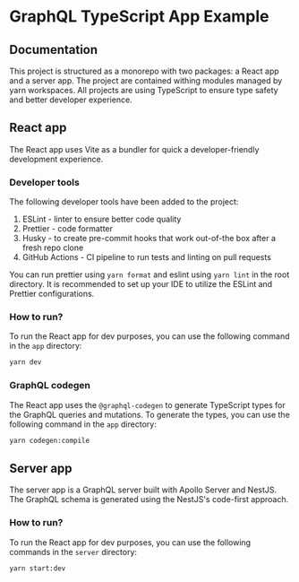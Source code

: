 # GraphQL TypeScript App Example

## Documentation

This project is structured as a monorepo with two packages: a React app and a server app.
The project are contained withing modules managed by yarn workspaces.
All projects are using TypeScript to ensure type safety and better developer experience.

## React app

The React app uses Vite as a bundler for quick a developer-friendly development experience.

### Developer tools

The following developer tools have been added to the project:

1. ESLint - linter to ensure better code quality
2. Prettier - code formatter
3. Husky - to create pre-commit hooks that work out-of-the box after a fresh repo clone
4. GitHub Actions - CI pipeline to run tests and linting on pull requests

You can run prettier using `yarn format` and eslint using `yarn lint` in the root directory.
It is recommended to set up your IDE to utilize the ESLint and Prettier configurations.

### How to run?

To run the React app for dev purposes, you can use the following command in the `app` directory:

```bash
yarn dev
```

### GraphQL codegen

The React app uses the `@graphql-codegen` to generate TypeScript types for the GraphQL queries and mutations.
To generate the types, you can use the following command in the `app` directory:

```bash
yarn codegen:compile
```

## Server app

The server app is a GraphQL server built with Apollo Server and NestJS.
The GraphQL schema is generated using the NestJS's code-first approach.

### How to run?

To run the React app for dev purposes, you can use the following commands in the `server` directory:

```bash
yarn start:dev
```
